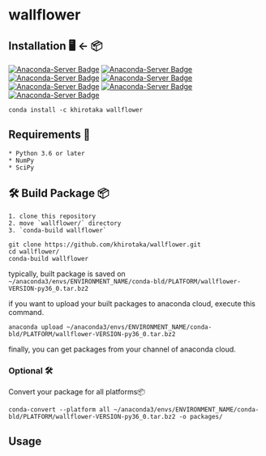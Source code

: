 # wallflower

## Installation 🖥 ← 📦
[![Anaconda-Server Badge](https://anaconda.org/khirotaka/wallflower/badges/version.svg)](https://anaconda.org/khirotaka/wallflower)
[![Anaconda-Server Badge](https://anaconda.org/khirotaka/wallflower/badges/latest_release_date.svg)](https://anaconda.org/khirotaka/wallflower)
[![Anaconda-Server Badge](https://anaconda.org/khirotaka/wallflower/badges/latest_release_relative_date.svg)](https://anaconda.org/khirotaka/wallflower)
[![Anaconda-Server Badge](https://anaconda.org/khirotaka/wallflower/badges/platforms.svg)](https://anaconda.org/khirotaka/wallflower)
[![Anaconda-Server Badge](https://anaconda.org/khirotaka/wallflower/badges/license.svg)](https://anaconda.org/khirotaka/wallflower)
[![Anaconda-Server Badge](https://anaconda.org/khirotaka/wallflower/badges/downloads.svg)](https://anaconda.org/khirotaka/wallflower)
[![Anaconda-Server Badge](https://anaconda.org/khirotaka/wallflower/badges/installer/conda.svg)](https://conda.anaconda.org/khirotaka)

```shell script
conda install -c khirotaka wallflower
```

## Requirements 📝
    * Python 3.6 or later
    * NumPy
    * SciPy

## 🛠 Build Package 📦
    1. clone this repository
    2. move `wallflower/` directory
    3. `conda-build wallflower`

```shell script
git clone https://github.com/khirotaka/wallflower.git
cd wallflower/
conda-build wallflower
```

typically, built package is saved on
`~/anaconda3/envs/ENVIRONMENT_NAME/conda-bld/PLATFORM/wallflower-VERSION-py36_0.tar.bz2`

if you want to upload your built packages to anaconda cloud, execute this command.
```shell script
anaconda upload ~/anaconda3/envs/ENVIRONMENT_NAME/conda-bld/PLATFORM/wallflower-VERSION-py36_0.tar.bz2
```

finally, you can get packages from your channel of  anaconda cloud.

### Optional 🛠
Convert your package for all platforms📦

```shell script
conda-convert --platform all ~/anaconda3/envs/ENVIRONMENT_NAME/conda-bld/PLATFORM/wallflower-VERSION-py36_0.tar.bz2 -o packages/
```

## Usage
